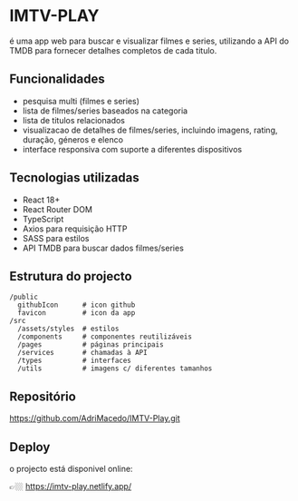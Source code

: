 # IMTV-PLAY

é uma app web para buscar e visualizar filmes e series, utilizando a API do TMDB para fornecer detalhes completos de cada titulo.

## Funcionalidades

- pesquisa multi (filmes e series)
- lista de filmes/series baseados na categoria
- lista de titulos relacionados
- visualizacao de detalhes de filmes/series, incluindo imagens, rating, duração, géneros e elenco
- interface responsiva com suporte a diferentes dispositivos

## Tecnologias utilizadas

- React 18+
- React Router DOM
- TypeScript
- Axios para requisição HTTP
- SASS para estilos
- API TMDB para buscar dados filmes/series

## Estrutura do projecto

```
/public
  githubIcon      # icon github
  favicon         # icon da app
/src
  /assets/styles  # estilos
  /components     # componentes reutilizáveis
  /pages          # páginas principais
  /services       # chamadas à API
  /types          # interfaces
  /utils          # imagens c/ diferentes tamanhos
```

## Repositório

https://github.com/AdriMacedo/IMTV-Play.git

## Deploy

o projecto está disponivel online:

👉🏼 https://imtv-play.netlify.app/
